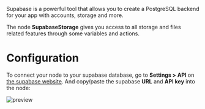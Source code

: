 Supabase is a powerful tool that allows you to create a PostgreSQL backend for your app with accounts, storage and more.

The node **SupabaseStorage** gives you access to all storage and files related features through some variables and actions.

# Configuration

To connect your node to your supabase database, go to **Settings > API** on [the supabase website](https://app.supabase.com/). And copy/paste the supabase **URL** and **API key** into the node:

![preview](/images/supabaseAuth/config.png)
